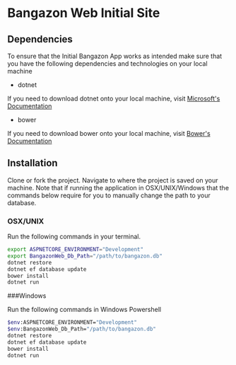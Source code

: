 # Bangazon Web Initial Site

## Dependencies

To ensure that the Initial Bangazon App works as intended make sure that you have the following dependencies and technologies on your local machine

- dotnet 

If you need to download dotnet onto your local machine, visit [Microsoft's Documentation](https://www.microsoft.com/en-us/download/details.aspx?id=30653)

- bower

If you need to download bower onto your local machine, visit [Bower's Documentation](https://bower.io/)

## Installation

Clone or fork the project. Navigate to where the project is saved on your machine.
Note that if running the application in OSX/UNIX/Windows that the commands below require for you to manually change the path to your database.

### OSX/UNIX

Run the following commands in your terminal. 

```Bash
export ASPNETCORE_ENVIRONMENT="Development"
export BangazonWeb_Db_Path="/path/to/bangazon.db"
dotnet restore
dotnet ef database update
bower install
dotnet run
```

###Windows

Run the following commands in Windows Powershell

```Bash
$env:ASPNETCORE_ENVIRONMENT="Development"
$env:BangazonWeb_Db_Path="/path/to/bangazon.db"
dotnet restore
dotnet ef database update
bower install
dotnet run
```
